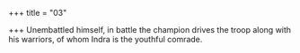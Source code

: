 +++
title = "03"

+++
Unembattled himself, in battle the champion drives the troop along  with his warriors,
of whom Indra is the youthful comrade.
